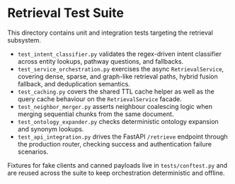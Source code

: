 # Retrieval Test Suite

This directory contains unit and integration tests targeting the retrieval subsystem.

- `test_intent_classifier.py` validates the regex-driven intent classifier across entity lookups, pathway questions, and fallbacks.
- `test_service_orchestration.py` exercises the async `RetrievalService`, covering dense, sparse, and graph-like retrieval paths, hybrid fusion fallback, and deduplication semantics.
- `test_caching.py` covers the shared TTL cache helper as well as the query cache behaviour on the `RetrievalService` facade.
- `test_neighbor_merger.py` asserts neighbour coalescing logic when merging sequential chunks from the same document.
- `test_ontology_expander.py` checks deterministic ontology expansion and synonym lookups.
- `test_api_integration.py` drives the FastAPI `/retrieve` endpoint through the production router, checking success and authentication failure scenarios.

Fixtures for fake clients and canned payloads live in `tests/conftest.py` and are reused across the suite to keep orchestration deterministic and offline.
